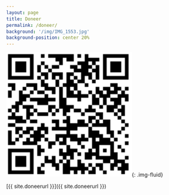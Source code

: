 ```yaml
---
layout: page
title: Doneer
permalink: /doneer/
background: '/img/IMG_1553.jpg'
background-position: center 20%
---
```


![QR code](/img/betaalverzoek_qr.png){: .img-fluid}

[{{ site.doneerurl }}]({{ site.doneerurl }})
